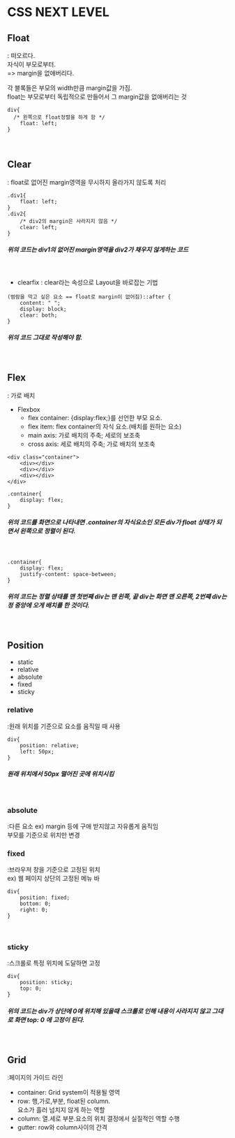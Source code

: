 # CSS NEXT LEVEL

## Float
: 떠오르다.<br>자식이 부모로부터.<br>=> margin을 없애버리다.

각 블록들은 부모의 width만큼 margin값을 가짐.<br>
float는 부모로부터 독립적으로 만들어서 그 margin값을 없애버리는 것

~~~
div{
  /* 왼쪽으로 float정렬을 하게 함 */
    float: left;
}
~~~

<br>

## Clear
: float로 없어진 margin영역을 무시하지 올라가지 않도록 처리

~~~
.div1{
    float: left;
}
.div2{
    /* div2의 margin은 사라지지 않음 */
    clear: left;
}
~~~

##### 위의 코드는 div1의 없어진 margin영역을 div2가 채우지 않게하는 코드
<br>

+ clearfix
: clear라는 속성으로 Layout을 바로잡는 기법<br>

~~~
(범람을 막고 싶은 요소 == float로 margin이 없어짐)::after {
    content: " ";
    display: block;
    clear: both;
}
~~~
##### 위의 코드 그대로 작성해야 함.
<br>

## Flex
: 가로 배치
+ Flexbox   
    + flex container: {display:flex;}를 선언한 부모 요소.
    + flex item: flex container의 자식 요소.(배치를 원하는 요소)
    + main axis: 가로 배치의 주축; 세로의 보조축
    + cross axis: 세로 배치의 주축; 가로 배치의 보조축

~~~
<div class="container">
    <div></div>
    <div></div>
    <div></div>                         
</div>

.container{
    display: flex;
}
~~~

##### 위의 코드를 화면으로 나타내면 .container의 자식요소인 모든 div가 float 상태가 되면서 왼쪽으로 정렬이 된다.

<br>

~~~
.container{
    display: flex;
    justify-content: space-between;
}
~~~
##### 위의 코드는 정렬 상태를 맨 첫번째 div는 맨 왼쪽, 끝 div는 화면 맨 오른쪽, 2번쨰 div는 정 중앙에 오게 배치를 한 것이다.
<br>

## Position

+ static
+ relative
+ absolute
+ fixed
+ sticky

### relative
:원래 위치를 기준으로 요소를 움직일 때 사용
~~~
div{
    position: relative;
    left: 50px;
}
~~~
##### 원래 위치에서 50px 떨어진 곳에 위치시킴
<br>

### absolute
:다른 요소 ex) margin 등에 구애 받지않고 자유롭게 움직임
<br>부모를 기준으로 위치만 변경 
<br>

### fixed
:브라우저 창을 기준으로 고정된 위치<br>
ex) 웹 페이지 상단의 고정된 메뉴 바
~~~
div{
    position: fixed;
    bottom: 0;
    right: 0;
}
~~~
<br>

### sticky
:스크롤로 특정 위치에 도달하면 고정

~~~
div{
    position: sticky;
    top: 0;
}
~~~
##### 위의 코드는 div가 상단에 0에 위치해 있을때 스크롤로 인해 내용이 사라지지 않고 그대로 화면 top: 0 에 고정이 된다.
<br>

## Grid
:페이지의 가이드 라인
+ container: Grid system이 적용될 영역
+ row: 행,가로,부분, float된 column.<br>
요소가 흘러 넘치지 않게 하는 역할
+ column: 열.세로 부분.요소의 위치 결정에서 실질적인 역할 수행
+ gutter: row와 column사이의 간격